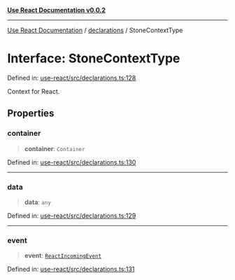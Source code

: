 [**Use React Documentation v0.0.2**](../../README.md)

***

[Use React Documentation](../../modules.md) / [declarations](../README.md) / StoneContextType

# Interface: StoneContextType

Defined in: [use-react/src/declarations.ts:128](https://github.com/stonemjs/use-react/blob/d8ec502192c16b8752fc9e1bf85bd5600bcf9813/src/declarations.ts#L128)

Context for React.

## Properties

### container

> **container**: `Container`

Defined in: [use-react/src/declarations.ts:130](https://github.com/stonemjs/use-react/blob/d8ec502192c16b8752fc9e1bf85bd5600bcf9813/src/declarations.ts#L130)

***

### data

> **data**: `any`

Defined in: [use-react/src/declarations.ts:129](https://github.com/stonemjs/use-react/blob/d8ec502192c16b8752fc9e1bf85bd5600bcf9813/src/declarations.ts#L129)

***

### event

> **event**: [`ReactIncomingEvent`](../type-aliases/ReactIncomingEvent.md)

Defined in: [use-react/src/declarations.ts:131](https://github.com/stonemjs/use-react/blob/d8ec502192c16b8752fc9e1bf85bd5600bcf9813/src/declarations.ts#L131)
